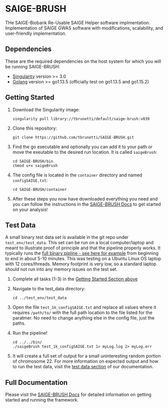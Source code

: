 # SAIGE-BRUSH
THe SAIGE-Biobank Re-Usable SAIGE Helper software implmentation.  Implementation of SAIGE GWAS software with modifications, scalability, and user-friendly implementation.

## Dependencies  
These are the required dependencies on the host system for which you will be running SAIGE-BRUSH:  
* [Singularity](https://sylabs.io/docs/) version >= 3.0  
* [Golang](https://golang.org/doc/install) version >= go1.13.5 (officially test on go1.13.5 and go1.15.2)


## Getting Started

1.  Download the Singularity image:
	```
	singularity pull library://tbrunetti/default/saige-brush:v039 
	```

2.  Clone this repository:
	```
	git clone https://github.com/tbrunetti/SAIGE-BRUSH.git
	```

3.  Find the go executable and optionally you can add it to your path or move the exeutable to the desired run location.  It is called `saigeBrush`:
	```
	cd SAIGE-BRUSH/bin
	chmod u+x saigeBrush
	```

4.  The config file is located in the `container` directory and named `configSAIGE.txt`:  
	```
	cd SAIGE-BRUSH/container
	```

5.  After these steps you now have downloaded everything you need and you can follow the instructions in the [SAIGE-BRUSH Docs](https://saige-brush.readthedocs.io/en/latest/) to get started on your analysis!  

## Test Data  
A small binary test data set is available in the git repo under `test_env/test_data`.  This set can be run on a local computer/laptop and meant to illustrate proof of principle and that the pipeline properly works. It typically runs the [full binary pipline - see here for example](https://saige-brush.readthedocs.io/en/latest/fullPipelineBinaryTutorial.html) from beginning to end in about 5-10 minutes.  This was testing on a Ubuntu Linux OS laptop with 12 cores/threads. Memory footprint is very low, so a standard laptop should not run into any memory issues on the test set.

1.  Complete all tasks (1-3) in the [Getting Started Section above](#getting-started)  

2.  Navigate to the test_data directory:  
	```
	cd ../test_env/test_data
	```
3.  Open the file `test_1k_configSAIGE.txt` and replace all values where it requires `/path/to/` with the full path location to the file listed for the paratmer.  No need to change anything else in the config file, just the paths.  

4.  Run the pipeline!  
	```
	cd ../../bin/
	./saigeBrush test_1k_configSAIGE.txt 1> myLog.log 2> myLog.err
	```

5.  It will create a full set of output for a small uninteresting random portion of chromosome 22.  For more information on expected output and how to run the test data, visit the [test data section](https://saige-brush.readthedocs.io/en/latest/) of our documentation.  



## Full Documentation  

Please visit the [SAIGE-BRUSH Docs](https://saige-brush.readthedocs.io/en/latest/) for detailed information on getting started and running the framework.
